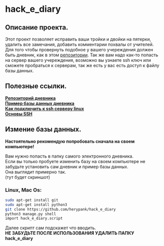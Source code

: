 # hack_e_diary

## Описание проекта.   

Этот проект позволяет исправить ваши тройки и двойки на пятерки, удалить все замечания, добавить комментарии похвалы от учителей.   
Для того чтобы провернуть подобное у вашего учереждения должен быть дневник, как в этом [репозитории](https://github.com/devmanorg/e-diary/tree/master).
Так же вам надо как-то попасть на сервер вашего учереждения, возможно вы узнаете ssh ключ или сможете пробраться к серверам, так же есть у вас есть доступ к файлу базы данных.

## Полезные ссылки.
[**Репозиторий дневника**](https://github.com/devmanorg/e-diary/tree/master)    
[**Пример базы данных дневника**](https://dvmn.org/filer/canonical/1562234129/166/)   
[**Как подключить к ssh серверу linux**](https://1cloud.ru/help/linux/podkljuchenie-ssh-linux)   
[**Основы SSH**](https://www.youtube.com/watch?v=sbVYRf_6Hvg)

## Измение базы данных.  

 **Настоятельно рекомендую попробовать сначала на своем компьютере!**
 
Вам нужно попасть в папку самого электронного дневника.   
Если вы только пробуете изменить базу на своем компьютере не забудьте установить сам дневник и пример базы данных.   
Она выглядит примерно так.   
(тут будет скриншот)

### Linux, Mac Os:
```Bash
sudo apt-get install git 
sudo apt-get install python3
git clone https://github.com/herypank/hack_e_diary
python3 manage.py shell 
import hack_e_diary.script 
``` 
Далее скрипт сам подскажет что вводить.    
**НЕ ЗАБУДЬТЕ ПОСЛЕ ИСПОЛЬЗОВАНИЯ УДАЛИТЬ ПАПКУ hack_e_diary**
